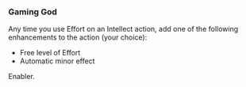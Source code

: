 ### Gaming God

Any time you use Effort on an Intellect action, add one of the following enhancements to the action (your choice):

-   Free level of Effort
-   Automatic minor effect

Enabler.
